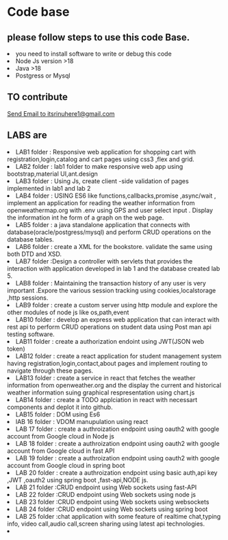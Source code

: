 # Code base 
## please follow steps to use this code Base.

<li>  you need to install software to write or debug this code
<li> Node Js version >18
<li> Java >18
<li> Postgress or Mysql

## TO contribute 
<a href="mailto:itsrinuhere1@gmail.com">Send Email to itsrinuhere1@gmail.com</a>
## LABS are

<li> LAB1 folder :
Responsive web application for shopping cart with registration,login,catalog and cart pages using css3 ,flex and grid.
</li>
<li> LAB2 folder :  lab1 folder to make responsive web app using bootstrap,material UI,ant.design</li>
<li> LAB3 folder : Using Js, create client -side validation of pages implemented in lab1 and lab 2</li>
<li> LAB4 folder : USING ES6 like functions,callbacks,promise ,async/wait , implement an application for reading the weather information from openweathermap.org with .env using GPS and user select input . Display the information int he form of a graph on the web page.</li>
<li> LAB5 folder : a java standalone application that connects with database(oracle/postgress/mysql) and perform CRUD operations on the database tables.</li>
<li> LAB6 folder : create a XML for the bookstore. validate the same using both DTD and XSD.</li>
<li> LAB7 folder :Design a controller with servlets that provides the interaction with application developed in lab 1 and the database created lab 5.</li>
<li> LAB8 folder : Maintaining the transaction history of any user is very important .Expore the various session tracking using cookies,localstorage ,http sessions.</li>
<li> 
LAB9 folder : create a custom server using http module and explore the other modules of node js like  os,path,event</li>
<li> LAB10 folder : develop an express web application that can interact with rest api to perform CRUD operations on student data using Post man api testing software.</li>
<li> LAB11 folder : create a authorization endoint using JWT(JSON web token)</li>
<li> LAB12 folder : create a react application for student management system having registration,login,contact,about pages and implement routing to navigate through these pages.</li>
<li> LAB13 folder : create a service in react that fetches the weather information from openweather.org and the display the current and historical weather information suing graphical respresentation using chart.js</li>
<li> LAB14 folder : create a TODO applciation in react with necessart components and deplot it into github.</li>
<li> LAB15 folder : DOM using Es6 </li>
<li> lAB 16 folder : VDOM manupulation using react</li>
<li> LAB 17 folder : create a authroization endpoint using oauth2 with google account from Google cloud in Node js</li>
<li> LAB 18 folder : create a authroization endpoint using oauth2 with google account from Google cloud in fast API</li>
<li> LAB 19 folder : create a authroization endpoint using oauth2 with google account from Google cloud in spring boot</li>
<li> LAB 20 folder : create a authroization endpoint using basic auth,api key ,JWT ,oauth2 using spring boot ,fast-api,NODE js.</li>
<li> LAB 21 folder :CRUD endpoint using Web sockets using fast-API</li>
<li> LAB 22 folder :CRUD endpoint using Web sockets using node js</li>
<li> LAB 23 folder :CRUD endpoint using Web sockets using websockets</li>
<li> LAB 24 folder :CRUD endpoint using Web sockets using spring boot</li>
<li> LAB 25 folder :chat application with some feature of realtime chat,typing info, video call,audio call,screen sharing using latest api technologies.<li>
